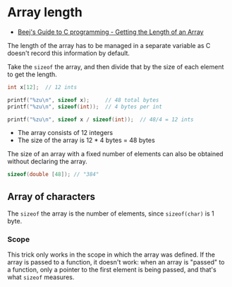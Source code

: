 # Array length

- [Beej's Guide to C programming - Getting the Length of an Array](https://beej.us/guide/bgc/html/split-wide/arrays.html#getting-the-length-of-an-array)

The length of the array has to be managed in a separate variable as C doesn't
record this information by default.

Take the `sizeof` the array, and then divide that by the size of each element to
get the length.

```c
int x[12];  // 12 ints

printf("%zu\n", sizeof x);     // 48 total bytes
printf("%zu\n", sizeof(int));  // 4 bytes per int

printf("%zu\n", sizeof x / sizeof(int));  // 48/4 = 12 ints
```

- The array consists of 12 integers
- The size of the array is 12 * 4 bytes = 48 bytes

The size of an array with a fixed number of elements can also be obtained
without declaring the array.

```c
sizeof(double [48]); // "384"
```

## Array of characters

The `sizeof` the array is the number of elements, since `sizeof(char)` is
1 byte.

### Scope

This trick only works in the scope in which the array was defined. If the array
is passed to a function, it doesn't work: when an array is "passed" to a
function, only a pointer to the first element is being passed, and that's what
`sizeof` measures.
